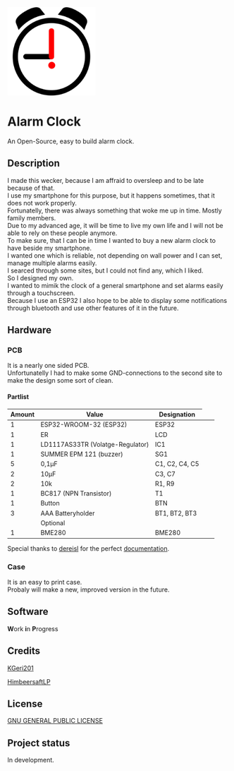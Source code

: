 <img src="AlarmClock.svg" alt="alarm clock" height="200"/>

# Alarm Clock
An Open-Source, easy to build alarm clock.

## Description
I made this wecker, because I am affraid to oversleep and to be late because of that.  
I use my smartphone for this purpose, but it happens sometimes, that it does not work properly.  
Fortunatelly, there was always something that woke me up in time. Mostly family members.  
Due to my advanced age, it will be time to live my own life and I will not be able to rely on these people anymore.  
To make sure, that I can be in time I wanted to buy a new alarm clock to have beside my smartphone.  
I wanted one which is reliable, not depending on wall power and I can set, manage multiple alarms easily.  
I searced through some sites, but I could not find any, which I liked.  
So I designed my own.  
I wanted to mimik the clock of a general smartphone and set alarms easily through a touchscreen.  
Because I use an ESP32 I also hope to be able to display some notifications through bluetooth and use other features of it in the future.   

## Hardware
### PCB
It is a nearly one sided PCB.   
Unfortunatelly I had to make some GND-connections to the second site to make the design some sort of clean.  

#### Partlist  
|Amount | Value | Designation|
|-------|-------|------------|
| 1 | ESP32-WROOM-32 (ESP32) | ESP32 |
| 1 | ER | LCD |
| 1 | LD1117AS33TR (Volatge-Regulator) | IC1 |
| 1 | SUMMER EPM 121 (buzzer) | SG1 |
| 5 | 0,1µF | C1, C2, C4, C5 |
| 2 | 10µF | C3, C7 |
| 2 | 10k | R1, R9 |
| 1 | BC817 (NPN Transistor) | T1 |
| 1 | Button | BTN |
| 3 | AAA Batteryholder | BT1, BT2, BT3  
|<td colspan=3>Optional</td>
| 1 | BME280 | BME280 |
  
Special thanks to [dereisl](https://github.com/dereisl) for the perfect [documentation](https://github.com/dereisl/esp32-radio).  

### Case
It is an easy to print case.  
Probaly will make a new, improved version in the future.

## Software
**W**ork **i**n **P**rogress

## Credits
[KGeri201](https://github.com/KGeri201)

[HimbeersaftLP](https://github.com/HimbeersaftLP)

## License
[GNU GENERAL PUBLIC LICENSE](https://choosealicense.com/licenses/gpl-3.0/)

## Project status
In development.
